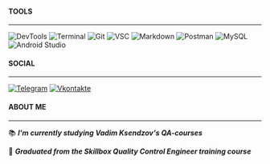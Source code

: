 
#### TOOLS
---

![DevTools](https://img.shields.io/badge/DEVTOOLS-db3a2c?style=for-the-badge&logo=DEVTOOLS&logoColor=white)
![Terminal](https://img.shields.io/badge/Terminal-00485B.svg?style=for-the-badge&logo=iterm2&logoColor=white)
![Git](https://img.shields.io/badge/git-e84e32.svg?style=for-the-badge&logo=git&logoColor=white)
![VSC](https://img.shields.io/badge/VISUAL%20STUDIO%20CODE-0066b8?style=for-the-badge&logo=visualstudiocode&logoColor=white)
![Markdown](https://img.shields.io/badge/markdown-%23000000.svg?style=for-the-badge&logo=markdown&logoColor=white)
![Postman](https://img.shields.io/badge/Postman-fe6c37.svg?style=for-the-badge&logo=postman&logoColor=white)
![MySQL](https://img.shields.io/badge/MySQL-e89313.svg?style=for-the-badge&logo=mysql&logoColor=white)
![Android Studio](https://img.shields.io/badge/Android%20Studio-3DDC84.svg?style=for-the-badge&logo=android-studio&logoColor=white)

#### SOCIAL
---
[![Telegram](https://img.shields.io/badge/Telegram-25a3e1?style=for-the-badge&logo=telegram&logoColor=white)](https://t.me/annagvozdeva)
[![Vkontakte](https://img.shields.io/badge/Vkontakte-0173f6?style=for-the-badge&logo=Vk)](https://vk.com/a_ika)

#### ABOUT ME 
---
:books: ***I'm currently studying Vadim Ksendzov's QA-courses***

:book: ***Graduated from the Skillbox Quality Control Engineer training course***

